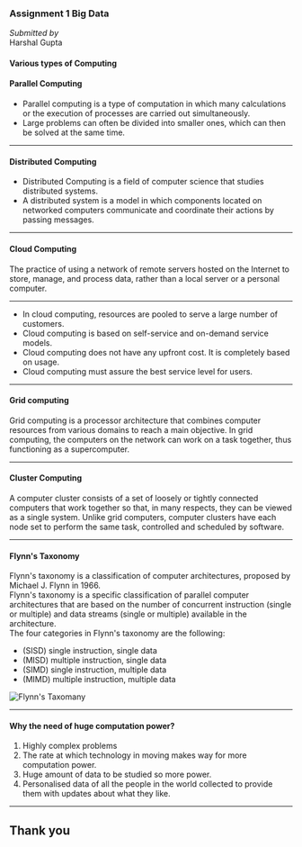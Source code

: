 ### Assignment 1 **Big Data** 
_Submitted by_  
Harshal Gupta

#### Various types of Computing

#### Parallel Computing 

* Parallel computing is a type of computation in which many calculations or the execution of processes are carried out simultaneously.
* Large problems can often be divided into smaller ones, which can then be solved at the same time.

---

#### Distributed Computing

* Distributed Computing is a field of computer science that studies distributed systems.
* A distributed system is a model in which components located on networked computers communicate and coordinate their actions by passing messages.

---

#### Cloud Computing

The practice of using a network of remote servers hosted on the Internet to store, manage, and process data, rather than a local server or a personal computer.

----
* In cloud computing, resources are pooled to serve a large number of customers.
* Cloud computing is based on self-service and on-demand service models.
* Cloud computing does not have any upfront cost. It is completely based on usage.
* Cloud computing must assure the best service level for users.

---

#### Grid computing 

Grid computing is a processor architecture that combines computer resources from various domains to reach a main objective. In grid computing, the computers on the network can work on a task together, thus functioning as a supercomputer.

---

#### Cluster Computing 

A computer cluster consists of a set of loosely or tightly connected computers that work together so that, in many respects, they can be viewed as a single system. Unlike grid computers, computer clusters have each node set to perform the same task, controlled and scheduled by software.

---

#### Flynn's Taxonomy

Flynn's taxonomy is a classification of computer architectures, proposed by Michael J. Flynn in 1966.  
Flynn's taxonomy is a specific classification of parallel computer architectures that are based on the number of concurrent instruction (single or multiple) and data streams  (single or multiple) available in the architecture.  
The four categories in Flynn's taxonomy are the following:
* (SISD) single instruction, single data
* (MISD) multiple instruction, single data
* (SIMD) single instruction, multiple data
* (MIMD) multiple instruction, multiple data

![Flynn's Taxomany](https://upload.wikimedia.org/wikipedia/commons/thumb/a/ae/SISD.svg/250px-SISD.svg.png)

---

#### Why the need of huge computation power?

1. Highly complex problems
2. The rate at which technology in moving makes way for more computation power.
3. Huge amount of data to be studied so more power.
4. Personalised data of all the people in the world collected to provide them with updates about what they like.

---

## Thank you

